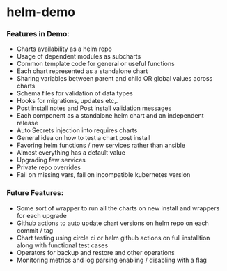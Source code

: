 # helm-demo

### Features in Demo:
- Charts availability as a helm repo
- Usage of dependent modules as subcharts
- Common template code for general or useful functions
- Each chart represented as a standalone chart
- Sharing variables between parent and child OR global values across charts
- Schema files for validation of data types
- Hooks for migrations, updates etc,.
- Post install notes and Post install validation messages
- Each component as a standalone helm chart and an independent release
- Auto Secrets injection into requires charts
- General idea on how to test a chart post install
- Favoring helm functions / new services rather than ansible
- Almost everything has a default value
- Upgrading few services
- Private repo overrides
- Fail on missing vars, fail on incompatible kubernetes version

### Future Features:
- Some sort of wrapper to run all the charts on new install and wrappers for each upgrade
- Github actions to auto update chart versions on helm repo on each commit / tag
- Chart testing using circle ci or helm github actions on full installtion along with functional test cases
- Operators for backup and restore and other operations
- Monitoring metrics and log parsing enabling / disabling with a flag
